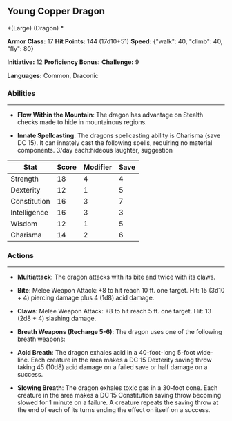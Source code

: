 ## Young Copper Dragon
*(Large) (Dragon) *

**Armor Class:** 17
**Hit Points:** 144 (17d10+51)
**Speed:** {"walk": 40, "climb": 40, "fly": 80}

**Initiative:** 12
**Proficiency Bonus:**
**Challenge:** 9

**Languages:** Common, Draconic

### Abilities
 --- 
- **Flow Within the Mountain**: The dragon has advantage on Stealth checks made to hide in mountainous regions.

- **Innate Spellcasting**: The dragons spellcasting ability is Charisma (save DC 15). It can innately cast the following spells, requiring no material components. 3/day each:hideous laughter, suggestion



| Stat | Score | Modifier | Save |
| ---- | ---- | ---- | ---- |
| Strength | 18 | 4 | 4 |
| Dexterity | 12 | 1 | 5 |
| Constitution | 16 | 3 | 7 |
| Intelligence | 16 | 3 | 3 |
| Wisdom | 12 | 1 | 5 |
| Charisma | 14 | 2 | 6 |

### Actions
 --- 
- **Multiattack**: The dragon attacks with its bite and twice with its claws.

- **Bite**: Melee Weapon Attack: +8 to hit  reach 10 ft.  one target. Hit: 15 (3d10 + 4) piercing damage plus 4 (1d8) acid damage.

- **Claws**: Melee Weapon Attack: +8 to hit  reach 5 ft.  one target. Hit: 13 (2d8 + 4) slashing damage.

- **Breath Weapons (Recharge 5-6)**: The dragon uses one of the following breath weapons:

- **Acid Breath**: The dragon exhales acid in a 40-foot-long  5-foot wide-line. Each creature in the area makes a DC 15 Dexterity saving throw  taking 45 (10d8) acid damage on a failed save or half damage on a success.

- **Slowing Breath**: The dragon exhales toxic gas in a 30-foot cone. Each creature in the area makes a DC 15 Constitution saving throw  becoming slowed for 1 minute on a failure. A creature repeats the saving throw at the end of each of its turns  ending the effect on itself on a success.


